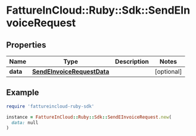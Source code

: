 # FattureInCloud::Ruby::Sdk::SendEInvoiceRequest

## Properties

| Name | Type | Description | Notes |
| ---- | ---- | ----------- | ----- |
| **data** | [**SendEInvoiceRequestData**](SendEInvoiceRequestData.md) |  | [optional] |

## Example

```ruby
require 'fattureincloud-ruby-sdk'

instance = FattureInCloud::Ruby::Sdk::SendEInvoiceRequest.new(
  data: null
)
```

